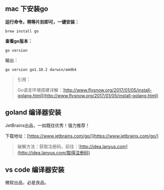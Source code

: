 ## mac 下安装go

**运行命令，稍等片刻即可，一键安装：**

```
brew install go
```

**查看go版本：**

```
go version
```

输出：

```
go version go1.10.2 darwin/amd64
```

> 引用：
>
> Go语言环境搭建详解：[http://www.flysnow.org/2017/01/05/install-golang.html](http://www.flysnow.org/2017/01/05/install-golang.html)

## goland 编译器安装

JetBrains出品，一如既往优秀！强力推荐！

下载地址：[https://www.jetbrains.com/go/](https://www.jetbrains.com/go/)

> 破解方法：获取注册码，前往：[http://idea.lanyus.com](http://idea.lanyus.com/取得注册码)



## vs code 编译器安装

微软出品，必是良品。

